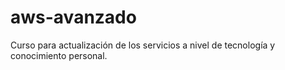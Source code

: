 # aws-avanzado
Curso para actualización de los servicios a nivel de tecnología y conocimiento personal.
